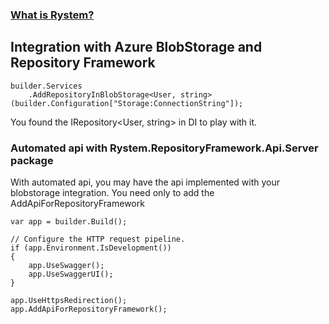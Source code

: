 ﻿### [What is Rystem?](https://github.com/KeyserDSoze/RystemV3)

## Integration with Azure BlobStorage and Repository Framework

    builder.Services
        .AddRepositoryInBlobStorage<User, string>(builder.Configuration["Storage:ConnectionString"]);

You found the IRepository<User, string> in DI to play with it.

### Automated api with Rystem.RepositoryFramework.Api.Server package
With automated api, you may have the api implemented with your blobstorage integration.
You need only to add the AddApiForRepositoryFramework

    var app = builder.Build();

    // Configure the HTTP request pipeline.
    if (app.Environment.IsDevelopment())
    {
        app.UseSwagger();
        app.UseSwaggerUI();
    }

    app.UseHttpsRedirection();
    app.AddApiForRepositoryFramework();
